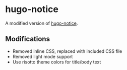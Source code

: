 # hugo-notice

A modified version of [hugo-notice](https://github.com/martignoni/hugo-notice).

## Modifications

- Removed inline CSS, replaced with included CSS file
- Removed light mode support
- Use risotto theme colors for title/body text
